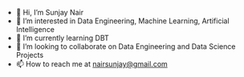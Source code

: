 - 👋 Hi, I’m Sunjay Nair
- 👀 I’m interested in Data Engineering, Machine Learning, Artificial Intelligence
- 🌱 I’m currently learning DBT
- 💞️ I’m looking to collaborate on Data Engineering and Data Science Projects
- 📫 How to reach me at nairsunjay@gmail.com

<!---
nairsunjay/nairsunjay is a ✨ special ✨ repository because its `README.md` (this file) appears on your GitHub profile.
You can click the Preview link to take a look at your changes.
--->
